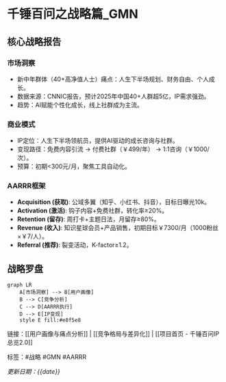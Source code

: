 # 千锤百问之战略篇_GMN

## 核心战略报告

### 市场洞察
- 新中年群体（40+高净值人士）痛点：人生下半场规划、财务自由、个人成长。
- 数据来源：CNNIC报告，预计2025年中国40+人群超5亿，IP需求强劲。
- 趋势：AI赋能个性化成长，线上社群成为主流。

### 商业模式
- IP定位：人生下半场领航员，提供AI驱动的成长咨询与社群。
- 变现路径：免费内容引流 → 付费社群（￥499/年） → 1:1咨询（￥1000/次）。
- 预算：初期<300元/月，聚焦工具自动化。

### AARRR框架
- **Acquisition (获取)**: 公域多翼（知乎、小红书、抖音），目标日曝光10k。
- **Activation (激活)**: 钩子内容+免费社群，转化率≥20%。
- **Retention (留存)**: 周打卡+主题日法，月留存≥80%。
- **Revenue (收入)**: 知识星球会员+产品销售，初期目标￥7300/月（1000粉丝×￥7/人）。
- **Referral (推荐)**: 裂变活动，K-factor≥1.2。

## 战略罗盘
```mermaid
graph LR
    A[市场洞察] --> B[用户画像]
    B --> C[竞争分析]
    C --> D[AARRR执行]
    D --> E[IP变现]
    style E fill:#e8f5e8
```

链接：[[用户画像与痛点分析]] | [[竞争格局与差异化]] | [[项目首页 - 千锤百问IP总览2.0]]

标签：#战略 #GMN #AARRR

*更新日期：{{date}}*